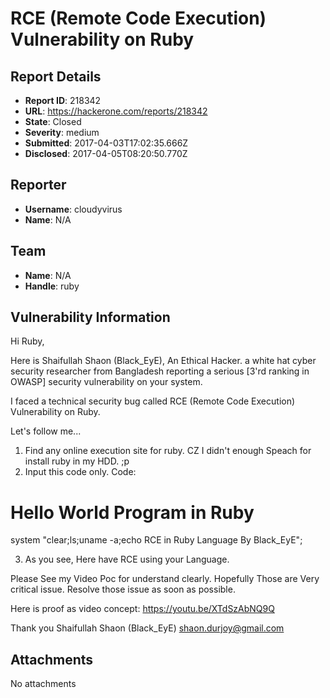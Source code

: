 # RCE (Remote Code Execution) Vulnerability on Ruby

## Report Details
- **Report ID**: 218342
- **URL**: https://hackerone.com/reports/218342
- **State**: Closed
- **Severity**: medium
- **Submitted**: 2017-04-03T17:02:35.666Z
- **Disclosed**: 2017-04-05T08:20:50.770Z

## Reporter
- **Username**: cloudyvirus
- **Name**: N/A

## Team
- **Name**: N/A
- **Handle**: ruby

## Vulnerability Information
Hi Ruby,

Here is Shaifullah Shaon (Black_EyE), An Ethical Hacker.
a white hat cyber security researcher from Bangladesh reporting a serious
[3'rd ranking in OWASP] security vulnerability on your system.

I faced a technical security bug called RCE (Remote Code Execution) Vulnerability on Ruby.



Let's follow me...

1. Find any online execution site for ruby. CZ I didn't enough Speach for install ruby in my HDD. ;p
2. Input this code only. 
Code: 
# Hello World Program in Ruby

system "clear;ls;uname -a;echo RCE in Ruby Language By Black_EyE";


3. As you see, Here have RCE using your Language.

 
Please See my Video Poc for understand clearly. Hopefully Those are Very critical issue.
Resolve those issue as soon as possible.

Here is proof as video concept: https://youtu.be/XTdSzAbNQ9Q

Thank you
Shaifullah Shaon (Black_EyE)
shaon.durjoy@gmail.com

## Attachments
No attachments
